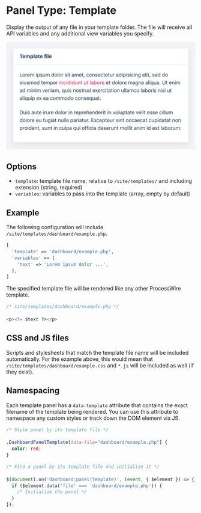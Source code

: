 
# Panel Type: Template

Display the output of any file in your template folder. The file will receive all API variables and any additional view variables you specify.

![Template](../images/template.png ':size=400')

## Options

- `template`: template file name, relative to `/site/templates/` and including extension (string, required)
- `variables`: variables to pass into the template (array, empty by default)

## Example

The following configuration will include `/site/templates/dashboard/example.php`.

```php
[
  'template' => 'dashboard/example.php',
  'variables' => [
    'text' => 'Lorem ipsum dolor ...',
  ],
]
```

The specified template file will be rendered like any other ProcessWire template.

```php
/* site/templates/dashboard/example.php */

<p><?= $text ?></p>
```

## CSS and JS files

Scripts and stylesheets that match the template file name will be included automatically. For the example above, this would mean that `/site/templates/dashboard/example.css` and `*.js` will be included as well (if they exist).

## Namespacing

Each template panel has a `data-template` attribute that contains the exact filename of the template being rendered. You can use this attribute to namespace any custom styles or track down the DOM element via JS.

```css
/* Style panel by its template file */

.DashboardPanelTemplate[data-file="dashboard/example.php"] {
  color: red;
}
```

```js
/* Find a panel by its template file and initialize it */

$(document).on('dashboard:panel(template)', (event, { $element }) => {
  if ($element.data('file' === 'dashboard/example.php')) {
    /* Initialize the panel */
  }
});
```
